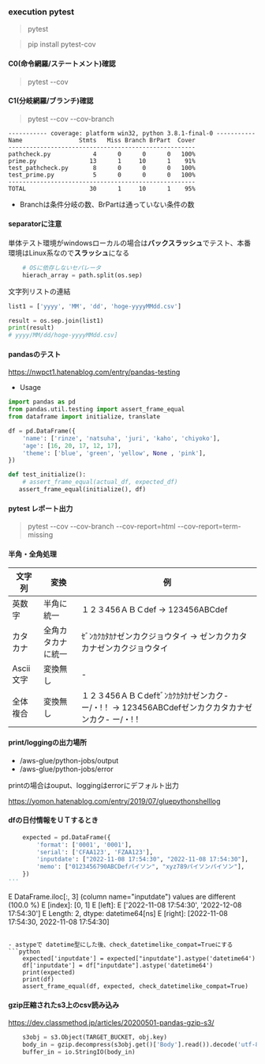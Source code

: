 ### execution pytest

> pytest

> pip install pytest-cov

#### C0(命令網羅/ステートメント)確認
> pytest --cov

#### C1(分岐網羅/ブランチ)確認
> pytest --cov --cov-branch

```pythonshell
----------- coverage: platform win32, python 3.8.1-final-0 -----------
Name                Stmts   Miss Branch BrPart  Cover
-----------------------------------------------------
pathcheck.py            4      0      0      0   100%
prime.py               13      1     10      1    91%
test_pathcheck.py       8      0      0      0   100%
test_prime.py           5      0      0      0   100%
-----------------------------------------------------
TOTAL                  30      1     10      1    95%
```

- Branchは条件分岐の数、BrPartは通っていない条件の数

#### separatorに注意
単体テスト環境がwindowsローカルの場合は**バックスラッシュ**でテスト、本番環境はLinux系なので**スラッシュ**になる

```py
    # OSに依存しないセパレータ
    hierach_array = path.split(os.sep)
```

文字列リストの連結

```py
list1 = ['yyyy', 'MM', 'dd', 'hoge-yyyyMMdd.csv']

result = os.sep.join(list1)
print(result)
# yyyy/MM/dd/hoge-yyyyMMdd.csv]
```

#### pandasのテスト

https://nwpct1.hatenablog.com/entry/pandas-testing

- Usage
```python
import pandas as pd
from pandas.util.testing import assert_frame_equal
from dataframe import initialize, translate

df = pd.DataFrame({
    'name': ['rinze', 'natsuha', 'juri', 'kaho', 'chiyoko'],
    'age': [16, 20, 17, 12, 17],
    'theme': ['blue', 'green', 'yellow', None , 'pink'],
})

def test_initialize():
    # assert_frame_equal(actual_df, expected_df)
   assert_frame_equal(initialize(), df)
```

#### pytest レポート出力

> pytest --cov --cov-branch --cov-report=html --cov-report=term-missing


#### 半角・全角処理

|  文字列  | 変換 | 例 |
| ---- | ---- | ---- |
|  英数字  |  半角に統一  | １２３456ＡＢＣdef → 123456ABCdef |
|  カタカナ  |  全角カタカナに統一  | ｾﾞﾝｶｸｶﾀｶﾅゼンカクジョウタイ → ゼンカクカタカナゼンカクジョウタイ|
|  Ascii文字  |  変換無し  | - |
|  全体複合  |  変換無し  | １２３456ＡＢＣdefｾﾞﾝｶｸｶﾀｶﾅゼンカク- ー/・!！ → 123456ABCdefゼンカクカタカナゼンカク- ー/・!！|


#### print/loggingの出力場所

- /aws-glue/python-jobs/output
- /aws-glue/python-jobs/error

printの場合はouput、loggingはerrorにデフォルト出力

https://yomon.hatenablog.com/entry/2019/07/gluepythonshelllog

#### dfの日付情報をＵＴするとき
```py
    expected = pd.DataFrame({
        'format': ['0001', '0001'],
        'serial': ['CFAA123', 'FZAA123'],
        'inputdate': ["2022-11-08 17:54:30", "2022-11-08 17:54:30"],
        'memo': ["0123456790ABCDefパイソン", "xyz789パイソンパイソン"],
    })
'''
```
E   DataFrame.iloc[:, 3] (column name="inputdate") values are different (100.0 %)
E   [index]: [0, 1]
E   [left]:  <DatetimeArray>
E   ['2022-11-08 17:54:30', '2022-12-08 17:54:30']
E   Length: 2, dtype: datetime64[ns]
E   [right]: [2022-11-08 17:54:30, 2022-11-08 17:54:30]
```

- astypeで datetime型にした後、check_datetimelike_compat=Trueにする
```python
    expected['inputdate'] = expected["inputdate"].astype('datetime64')
    df['inputdate'] = df["inputdate"].astype('datetime64')
    print(expected)
    print(df)
    assert_frame_equal(df, expected, check_datetimelike_compat=True)
```

#### gzip圧縮されたs3上のcsv読み込み
https://dev.classmethod.jp/articles/20200501-pandas-gzip-s3/

```python
    s3obj = s3.Object(TARGET_BUCKET, obj.key)
    body_in = gzip.decompress(s3obj.get()['Body'].read()).decode('utf-8')
    buffer_in = io.StringIO(body_in)
```